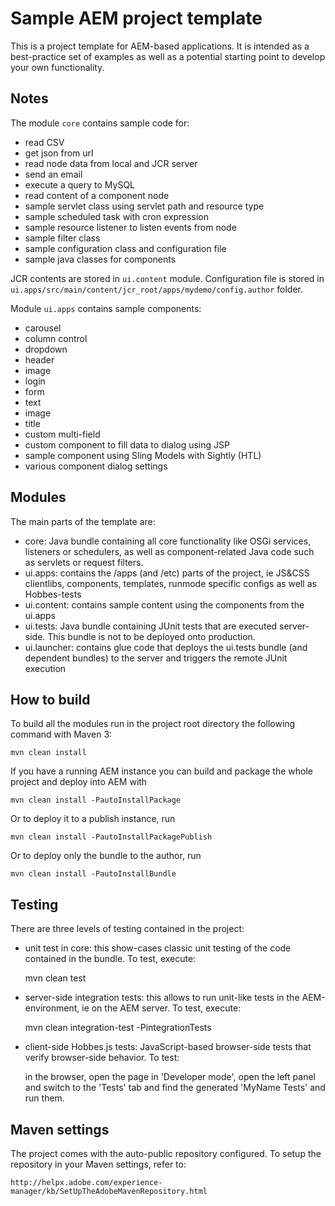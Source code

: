 # Sample AEM project template

This is a project template for AEM-based applications. It is intended as a best-practice set of examples as well as a potential starting point to develop your own functionality.

## Notes
The module `core` contains sample code for:
- read CSV
- get json from url
- read node data from local and JCR server
- send an email
- execute a query to MySQL
- read content of a component node
- sample servlet class using servlet path and resource type
- sample scheduled task with cron expression
- sample resource listener to listen events from node
- sample filter class
- sample configuration class and configuration file
- sample java classes for components

JCR contents are stored in `ui.content` module.
Configuration file is stored in `ui.apps/src/main/content/jcr_root/apps/mydemo/config.author` folder.

Module `ui.apps` contains sample components:
- carousel
- column control
- dropdown
- header
- image
- login
- form
- text
- image
- title
- custom multi-field
- custom component to fill data to dialog using JSP
- sample component using Sling Models with Sightly (HTL)
- various component dialog settings

## Modules

The main parts of the template are:

* core: Java bundle containing all core functionality like OSGi services, listeners or schedulers, as well as component-related Java code such as servlets or request filters.
* ui.apps: contains the /apps (and /etc) parts of the project, ie JS&CSS clientlibs, components, templates, runmode specific configs as well as Hobbes-tests
* ui.content: contains sample content using the components from the ui.apps
* ui.tests: Java bundle containing JUnit tests that are executed server-side. This bundle is not to be deployed onto production.
* ui.launcher: contains glue code that deploys the ui.tests bundle (and dependent bundles) to the server and triggers the remote JUnit execution

## How to build

To build all the modules run in the project root directory the following command with Maven 3:

    mvn clean install

If you have a running AEM instance you can build and package the whole project and deploy into AEM with  

    mvn clean install -PautoInstallPackage
    
Or to deploy it to a publish instance, run

    mvn clean install -PautoInstallPackagePublish
    
Or to deploy only the bundle to the author, run

    mvn clean install -PautoInstallBundle

## Testing

There are three levels of testing contained in the project:

* unit test in core: this show-cases classic unit testing of the code contained in the bundle. To test, execute:

    mvn clean test

* server-side integration tests: this allows to run unit-like tests in the AEM-environment, ie on the AEM server. To test, execute:

    mvn clean integration-test -PintegrationTests

* client-side Hobbes.js tests: JavaScript-based browser-side tests that verify browser-side behavior. To test:

    in the browser, open the page in 'Developer mode', open the left panel and switch to the 'Tests' tab and find the generated 'MyName Tests' and run them.


## Maven settings

The project comes with the auto-public repository configured. To setup the repository in your Maven settings, refer to:

    http://helpx.adobe.com/experience-manager/kb/SetUpTheAdobeMavenRepository.html
